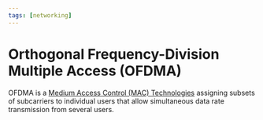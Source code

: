 ```yaml
---
tags: [networking]
---
```


# Orthogonal Frequency-Division Multiple Access (OFDMA)

OFDMA is a [Medium Access Control (MAC) Technologies](202303301623.md) assigning
subsets of subcarriers to individual users that allow simultaneous data rate
transmission from several users.
